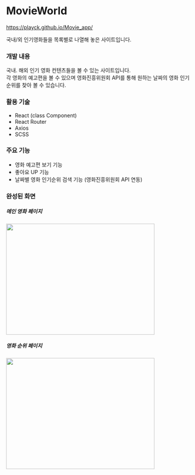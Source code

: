 # MovieWorld
https://playck.github.io/Movie_app/

국내/외 인기영화들을 목록별로 나열해 놓은 사이트입니다. 

### 개발 내용
국내. 해외 인기 영화 컨텐츠들을 볼 수 있는 사이트입니다. </br>
각 영화의 예고편을 볼 수 있으며 영화진흥위원회 API를 통해 원하는 날짜의 영화 인기 순위를 찾아 볼 수 있습니다.

### 활용 기술
- React (class Component)  
- React Router
- Axios
- SCSS

### 주요 기능
- 영화 예고편 보기 기능
- 좋아요 UP 기능
- 날짜별 영화 인기순위 검색 기능 (영화진흥위원회 API 연동)

### 완성된 화면

##### 메인 영화 페이지
<img src="https://user-images.githubusercontent.com/65751604/92468179-b695f900-f20d-11ea-9518-51dfdd36371f.PNG" width="400px" height="300px"> 

##### 영화 순위 페이지
<img src="https://user-images.githubusercontent.com/65751604/92468229-cad9f600-f20d-11ea-82b4-82b37c0dd6e3.PNG" width="400px" height="300px">
